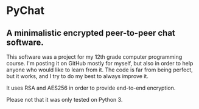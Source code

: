 # PyChat

## A minimalistic encrypted peer-to-peer chat software.

This software was a project for my 12th grade computer programming course. I'm posting it on GitHub mostly for myself, but also in order to help anyone who would like to learn from it. The code is far from being perfect, but it works, and I try to do my best to always improve it.

It uses RSA and AES256 in order to provide end-to-end encryption.

Please not that it was only tested on Python 3.
